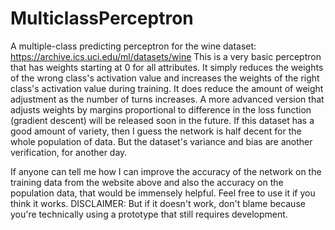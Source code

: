 # MulticlassPerceptron
A multiple-class predicting perceptron for the wine dataset: https://archive.ics.uci.edu/ml/datasets/wine
This is a very basic perceptron that has weights starting at 0 for all attributes. It simply reduces the weights of the wrong class's activation value and increases the weights of the right class's activation value during training. It does reduce the amount of weight adjustment as the number of turns increases. A more advanced version that adjusts weights by margins proportional to difference in the loss function (gradient descent) will be released soon in the future.
If this dataset has a good amount of variety, then I guess the network is half decent for the whole population of data. But the dataset's variance and bias are another verification, for another day.

If anyone can tell me how I can improve the accuracy of the network on the training data from the website above and also the accuracy on the population data, that would be immensely helpful.
Feel free to use it if you think it works.
DISCLAIMER: But if it doesn't work, don't blame because you're technically using a prototype that still requires development.
